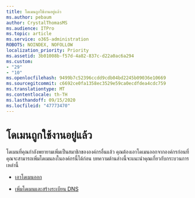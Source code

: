 ```yaml
---
title: โดเมนถูกใช้งานอยู่แล้ว
ms.author: pebaum
author: CrystalThomasMS
ms.audience: ITPro
ms.topic: article
ms.service: o365-administration
ROBOTS: NOINDEX, NOFOLLOW
localization_priority: Priority
ms.assetid: 3b01008b-f57d-4a82-837c-d22a0ac6a294
ms.custom:
- "29"
- "10"
ms.openlocfilehash: 9499b7c52396ccdd9cdb04bd2245b09036e10669
ms.sourcegitcommit: c6692ce0fa1358ec3529e59ca0ecdfdea4cdc759
ms.translationtype: MT
ms.contentlocale: th-TH
ms.lasthandoff: 09/15/2020
ms.locfileid: "47773470"
---
```

# <a name="the-domain-is-already-in-use"></a>โดเมนถูกใช้งานอยู่แล้ว

โดเมนที่คุณกำลังพยายามเพิ่มเป็นสมาชิกขององค์กรอื่นแล้ว คุณต้องเอาโดเมนออกจากองค์กรก่อนที่คุณจะสามารถเพิ่มโดเมนลงในองค์กรนี้ได้ก่อน บทความด้านล่างนี้จะแนะนำคุณเกี่ยวกับกระบวนการเหล่านี้
  
- [เอาโดเมนออก](https://docs.microsoft.com/microsoft-365/admin/get-help-with-domains/remove-a-domain)

- [เพิ่มโดเมนและสร้างระเบียน DNS](https://docs.microsoft.com/microsoft-365/admin/get-help-with-domains/create-dns-records-at-any-dns-hosting-provider)
